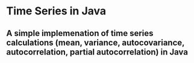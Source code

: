 # Time Series in Java
## A simple implemenation of time series calculations (mean, variance, autocovariance, autocorrelation, partial autocorrelation) in Java
